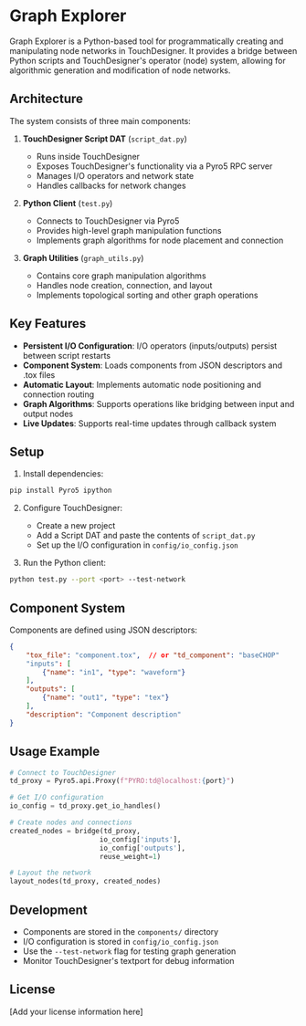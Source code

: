 # Graph Explorer

Graph Explorer is a Python-based tool for programmatically creating and manipulating node networks in TouchDesigner. It provides a bridge between Python scripts and TouchDesigner's operator (node) system, allowing for algorithmic generation and modification of node networks.

## Architecture

The system consists of three main components:

1. **TouchDesigner Script DAT** (`script_dat.py`)
   - Runs inside TouchDesigner
   - Exposes TouchDesigner's functionality via a Pyro5 RPC server
   - Manages I/O operators and network state
   - Handles callbacks for network changes

2. **Python Client** (`test.py`)
   - Connects to TouchDesigner via Pyro5
   - Provides high-level graph manipulation functions
   - Implements graph algorithms for node placement and connection

3. **Graph Utilities** (`graph_utils.py`)
   - Contains core graph manipulation algorithms
   - Handles node creation, connection, and layout
   - Implements topological sorting and other graph operations

## Key Features

- **Persistent I/O Configuration**: I/O operators (inputs/outputs) persist between script restarts
- **Component System**: Loads components from JSON descriptors and .tox files
- **Automatic Layout**: Implements automatic node positioning and connection routing
- **Graph Algorithms**: Supports operations like bridging between input and output nodes
- **Live Updates**: Supports real-time updates through callback system

## Setup

1. Install dependencies:
```bash
pip install Pyro5 ipython
```

2. Configure TouchDesigner:
   - Create a new project
   - Add a Script DAT and paste the contents of `script_dat.py`
   - Set up the I/O configuration in `config/io_config.json`

3. Run the Python client:
```bash
python test.py --port <port> --test-network
```

## Component System

Components are defined using JSON descriptors:

```json
{
    "tox_file": "component.tox",  // or "td_component": "baseCHOP"
    "inputs": [
        {"name": "in1", "type": "waveform"}
    ],
    "outputs": [
        {"name": "out1", "type": "tex"}
    ],
    "description": "Component description"
}
```

## Usage Example

```python
# Connect to TouchDesigner
td_proxy = Pyro5.api.Proxy(f"PYRO:td@localhost:{port}")

# Get I/O configuration
io_config = td_proxy.get_io_handles()

# Create nodes and connections
created_nodes = bridge(td_proxy,
                      io_config['inputs'],
                      io_config['outputs'],
                      reuse_weight=1)

# Layout the network
layout_nodes(td_proxy, created_nodes)
```

## Development

- Components are stored in the `components/` directory
- I/O configuration is stored in `config/io_config.json`
- Use the `--test-network` flag for testing graph generation
- Monitor TouchDesigner's textport for debug information

## License

[Add your license information here] 